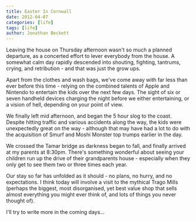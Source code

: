 ```yaml
---
title: Easter In Cornwall
date: 2012-04-07
categories: [life]
tags: [life]
author: Jonathan Beckett
---
```


Leaving the house on Thursday afternoon wasn't so much a planned departure, as a concerted effort to lever everybody from the house. A somewhat calm day rapidly descended into shouting, fighting, tantrums, crying, and retribution - and that was just the grow ups.

Apart from the clothes and wash bags, we've come away with far less than ever before this time - relying on the combined talents of Apple and Nintendo to entertain the kids over the next few days. The sight of six or seven handheld devices charging the night before we either entertaining, or a vision of hell, depending on your point of view.

We finally left mid afternoon, and began the 5 hour slog to the coast. Despite hitting traffic and various accidents along the way, the kids were unexpectedly great on the way - although that may have had a lot to do with the acquisition of Smurf and Moshi Monster top trumps earlier in the day.

We crossed the Tamar bridge as darkness began to fall, and finally arrived at my parents at 8:30pm. There's something wonderful about seeing your children run up the drive of their grandparents house - especially when they only get to see them two or three times each year.

Our stay so far has unfolded as it should - no plans, no hurry, and no expectations. I think today will involve a visit to the mythical Trago Mills (perhaps the biggest, most disorganised, yet best value shop that sells almost everything you might ever think of, and lots of things you never thought of).

I'll try to write more in the coming days...